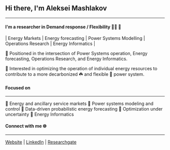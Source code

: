 
## Hi there, I'm Aleksei Mashlakov

---

#### I'm a researcher in Demand response / Flexibility :man_technologist: :electric_plug:
| Energy Markets | Energy forecasting | Power Systems Modelling | Operations Research | Energy Informatics |

:small_orange_diamond: Positioned in the intersection of Power Systems operation, Energy forecasting, Operations Research, and Energy Informatics. 

:small_orange_diamond: Interested in optimizing the operation of individual energy resources to contribute to a more decarbonized :shamrock: and flexible :battery: power system. 

#### Focused on

---

 :small_orange_diamond: Energy and ancillary service markets 
 :small_orange_diamond: Power systems modeling and control
 :small_orange_diamond: Data-driven probabilistic energy forecasting
 :small_orange_diamond: Optimization under uncertainty
 :small_orange_diamond: Energy Informatics

#### Connect with me :globe_with_meridians:

---

[Website][website] | [LinkedIn][linkedin] | [Researchgate][researchgate]

<br />

[website]: https://aleksei-mashlakov.github.io/
[linkedin]: https://www.linkedin.com/in/mashlakov/
[researchgate]: https://www.researchgate.net/profile/Aleksei-Mashlakov
